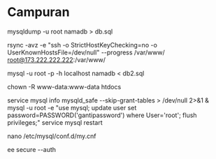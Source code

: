 # Campuran

mysqldump -u root namadb > db.sql

rsync -avz -e "ssh -o StrictHostKeyChecking=no -o UserKnownHostsFile=/dev/null" --progress  /var/www/ root@173.222.222.222:/var/www/

mysql -u root -p -h localhost namadb < db2.sql

chown -R www-data:www-data htdocs

service mysql info
mysqld_safe --skip-grant-tables > /dev/null 2>&1 &
mysql -u root -e "use mysql; update user set password=PASSWORD('gantipassword') where User='root'; flush privileges;"
service mysql restart

nano /etc/mysql/conf.d/my.cnf

ee secure --auth
